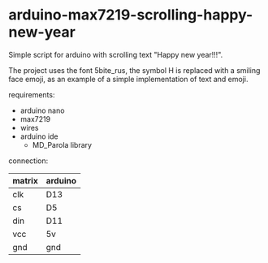 # arduino-max7219-scrolling-happy-new-year
Simple script  for arduino with scrolling text "Happy new year!!!".

The project uses the font 5bite_rus, the symbol H is replaced with a smiling face emoji, as an example of a simple implementation of text and emoji.

requirements:
- arduino nano
- max7219
- wires
- arduino ide
    - MD_Parola library

connection:

| matrix | arduino |
|--------|---------|
| clk    | D13     |
| cs     | D5      |
| din    | D11     |
| vcc    | 5v      |
| gnd    | gnd     |
